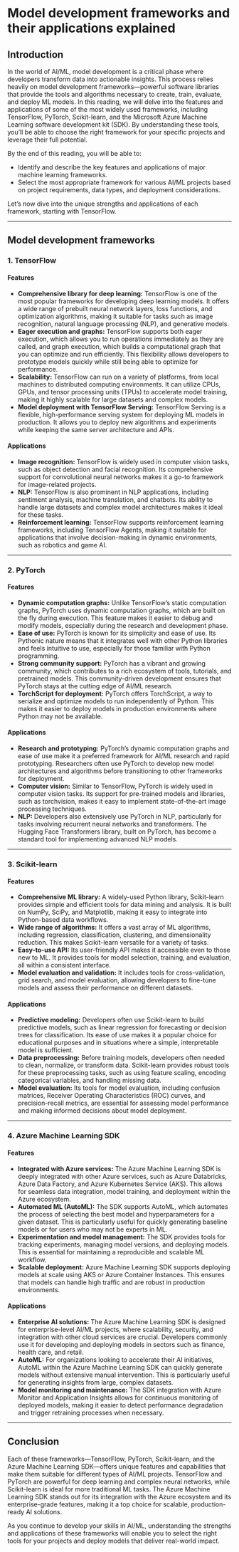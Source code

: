 # Model development frameworks and their applications explained

## Introduction

In the world of AI/ML, model development is a critical phase where developers transform data into actionable insights. This process relies heavily on model development frameworks—powerful software libraries that provide the tools and algorithms necessary to create, train, evaluate, and deploy ML models. In this reading, we will delve into the features and applications of some of the most widely used frameworks, including TensorFlow, PyTorch, Scikit-learn, and the Microsoft Azure Machine Learning software development kit (SDK). By understanding these tools, you’ll be able to choose the right framework for your specific projects and leverage their full potential.

By the end of this reading, you will be able to: 

- Identify and describe the key features and applications of major machine learning frameworks.
- Select the most appropriate framework for various AI/ML projects based on project requirements, data types, and deployment considerations.

Let’s now dive into the unique strengths and applications of each framework, starting with TensorFlow.

---

## Model development frameworks

### 1. TensorFlow

#### Features

- **Comprehensive library for deep learning:** TensorFlow is one of the most popular frameworks for developing deep learning models. It offers a wide range of prebuilt neural network layers, loss functions, and optimization algorithms, making it suitable for tasks such as image recognition, natural language processing (NLP), and generative models.
- **Eager execution and graphs:** TensorFlow supports both eager execution, which allows you to run operations immediately as they are called, and graph execution, which builds a computational graph that you can optimize and run efficiently. This flexibility allows developers to prototype models quickly while still being able to optimize for performance.
- **Scalability:** TensorFlow can run on a variety of platforms, from local machines to distributed computing environments. It can utilize CPUs, GPUs, and tensor processing units (TPUs) to accelerate model training, making it highly scalable for large datasets and complex models.
- **Model deployment with TensorFlow Serving:** TensorFlow Serving is a flexible, high-performance serving system for deploying ML models in production. It allows you to deploy new algorithms and experiments while keeping the same server architecture and APIs.

#### Applications

- **Image recognition:** TensorFlow is widely used in computer vision tasks, such as object detection and facial recognition. Its comprehensive support for convolutional neural networks makes it a go-to framework for image-related projects.
- **NLP:** TensorFlow is also prominent in NLP applications, including sentiment analysis, machine translation, and chatbots. Its ability to handle large datasets and complex model architectures makes it ideal for these tasks.
- **Reinforcement learning:** TensorFlow supports reinforcement learning frameworks, including TensorFlow Agents, making it suitable for applications that involve decision-making in dynamic environments, such as robotics and game AI.

---

### 2. PyTorch

#### Features

- **Dynamic computation graphs:** Unlike TensorFlow’s static computation graphs, PyTorch uses dynamic computation graphs, which are built on the fly during execution. This feature makes it easier to debug and modify models, especially during the research and development phase.
- **Ease of use:** PyTorch is known for its simplicity and ease of use. Its Pythonic nature means that it integrates well with other Python libraries and feels intuitive to use, especially for those familiar with Python programming.
- **Strong community support:** PyTorch has a vibrant and growing community, which contributes to a rich ecosystem of tools, tutorials, and pretrained models. This community-driven development ensures that PyTorch stays at the cutting edge of AI/ML research.
- **TorchScript for deployment:** PyTorch offers TorchScript, a way to serialize and optimize models to run independently of Python. This makes it easier to deploy models in production environments where Python may not be available.

#### Applications

- **Research and prototyping:** PyTorch’s dynamic computation graphs and ease of use make it a preferred framework for AI/ML research and rapid prototyping. Researchers often use PyTorch to develop new model architectures and algorithms before transitioning to other frameworks for deployment.
- **Computer vision:** Similar to TensorFlow, PyTorch is widely used in computer vision tasks. Its support for pre-trained models and libraries, such as torchvision, makes it easy to implement state-of-the-art image processing techniques.
- **NLP:** Developers also extensively use PyTorch in NLP, particularly for tasks involving recurrent neural networks and transformers. The Hugging Face Transformers library, built on PyTorch, has become a standard tool for implementing advanced NLP models.

---

### 3. Scikit-learn

#### Features

- **Comprehensive ML library:** A  widely-used Python library, Scikit-learn provides simple and efficient tools for data mining and analysis. It is built on NumPy, SciPy, and Matplotlib, making it easy to integrate into Python-based data workflows.
- **Wide range of algorithms:** It offers a vast array of ML algorithms, including regression, classification, clustering, and dimensionality reduction. This makes Scikit-learn versatile for a variety of tasks.
- **Easy-to-use API:** Its user-friendly API makes it accessible even to those new to ML. It provides tools for model selection, training, and evaluation, all within a consistent interface.
- **Model evaluation and validation:** It includes tools for cross-validation, grid search, and model evaluation, allowing developers to fine-tune models and assess their performance on different datasets.

#### Applications

- **Predictive modeling:** Developers often use Scikit-learn to build predictive models, such as linear regression for forecasting or decision trees for classification. Its ease of use makes it a popular choice for educational purposes and in situations where a simple, interpretable model is sufficient.
- **Data preprocessing:** Before training models, developers often needed to clean, normalize, or transform data. Scikit-learn provides robust tools for these preprocessing tasks, such as using feature scaling, encoding categorical variables, and handling missing data.
- **Model evaluation:** Its tools for model evaluation, including confusion matrices, Receiver Operating Characteristics (ROC) curves, and precision-recall metrics, are essential for assessing model performance and making informed decisions about model deployment.

---

### 4. Azure Machine Learning SDK

#### Features

- **Integrated with Azure services:** The Azure Machine Learning SDK is deeply integrated with other Azure services, such as Azure Databricks, Azure Data Factory, and Azure Kubernetes Service (AKS). This allows for seamless data integration, model training, and deployment within the Azure ecosystem.
- **Automated ML (AutoML):** The SDK supports AutoML, which automates the process of selecting the best model and hyperparameters for a given dataset. This is particularly useful for quickly generating baseline models or for users who may not be experts in ML.
- **Experimentation and model management:** The SDK provides tools for tracking experiments, managing model versions, and deploying models. This is essential for maintaining a reproducible and scalable ML workflow.
- **Scalable deployment:** Azure Machine Learning SDK supports deploying models at scale using AKS or Azure Container Instances. This ensures that models can handle high traffic and are robust in production environments.

#### Applications

- **Enterprise AI solutions:** The Azure Machine Learning SDK is designed for enterprise-level AI/ML projects, where scalability, security, and integration with other cloud services are crucial. Developers commonly use it for developing and deploying models in sectors such as finance, health care, and retail.
- **AutoML:** For organizations looking to accelerate their AI initiatives, AutoML within the Azure Machine Learning SDK can quickly generate models without extensive manual intervention. This is particularly useful for generating insights from large, complex datasets.
- **Model monitoring and maintenance:** The SDK integration with Azure Monitor and Application Insights allows for continuous monitoring of deployed models, making it easier to detect performance degradation and trigger retraining processes when necessary.

---

## Conclusion

Each of these frameworks—TensorFlow, PyTorch, Scikit-learn, and the Azure Machine Learning SDK—offers unique features and capabilities that make them suitable for different types of AI/ML projects. TensorFlow and PyTorch are powerful for deep learning and complex neural networks, while Scikit-learn is ideal for more traditional ML tasks. The Azure Machine Learning SDK stands out for its integration with the Azure ecosystem and its enterprise-grade features, making it a top choice for scalable, production-ready AI solutions.

As you continue to develop your skills in AI/ML, understanding the strengths and applications of these frameworks will enable you to select the right tools for your projects and deploy models that deliver real-world impact.
